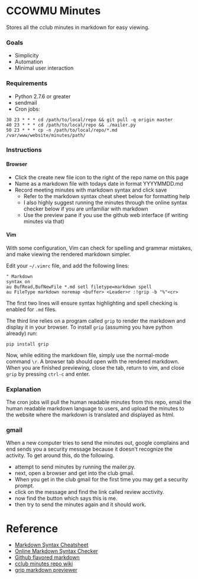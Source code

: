# CCOWMU Minutes #

Stores all the cclub minutes in markdown for easy viewing.

### Goals ###
* Simplicity
* Automation
* Minimal user interaction

### Requirements ###
* Python 2.7.6 or greater
* sendmail
* Cron jobs:
```
30 23 * * * cd /path/to/local/repo && git pull -q origin master
40 23 * * * cd /path/to/local/repo && ./mailer.py
50 23 * * * cp -n /path/to/local/repo/*.md /var/www/website/minutes/path/
```

### Instructions ###

#### Browser ####

* Click the create new file icon to the right of the repo name on this page
* Name as a markdown file with todays date in format YYYYMMDD.md
* Record meeting minutes with markdown syntax and click save
  * Refer to the markdown syntax cheat sheet below for formatting help
  * I also highly suggest running the minutes through the online syntax checker below if you are unfamiliar with markdown
  * Use the preview pane if you use the github web interface (if writing minutes via that)

#### Vim ####

With some configuration, Vim can check for spelling and grammar mistakes,
and make viewing the rendered markdown simpler.

Edit your `~/.vimrc` file, and add the following lines:
```viml
" Markdown
syntax on
au BufRead,BufNewFile *.md setl filetype=markdown spell
au FileType markdown noremap <buffer> <Leader>r :!grip -b "%"<cr>
```

The first two lines will ensure syntax highlighting and spell checking is
enabled for `.md` files.

The third line relies on a program called `grip` to render the markdown and
display it in your browser. To install `grip` (assuming you have python
already) run:
```
pip install grip
```

Now, while editing the markdown file, simply use the normal-mode command `\r`.
A browser tab should open with the rendered markdown. When you are finished
previewing, close the tab, return to vim, and close `grip` by pressing `ctrl-c`
and enter.

### Explanation ###

The cron jobs will pull the human readable minutes from this repo, email the
human readable markdown language to users, and upload the minutes to the
website where the markdown is translated and displayed as html.

### gmail

When a new computer tries to send the minutes out, google complains and end sends you a security message because it doesn't recognize the activity.
To get around this, do the following.
* attempt to send minutes by running the mailer.py.
* next, open a browser and get into the club gmail.
* When you get in the club gmail for the first time you may get a security prompt.
* click on the message and find the link called review acctivity.
* now find the button which says this is me.
* then try to send the minutes again and it should work.

# Reference ###
* [Markdown Syntax Cheatsheet](http://scottboms.com/downloads/documentation/markdown_cheatsheet.pdf)
* [Online Markdown Syntax Checker](http://www.markdownviewer.com/)
* [Github flavored markdown](https://help.github.com/articles/github-flavored-markdown)
* [cclub minutes repo wiki](https://github.com/ccowmu/minutes/wiki/publisher)
* [grip markdown previewer](https://github.com/joeyespo/grip)
